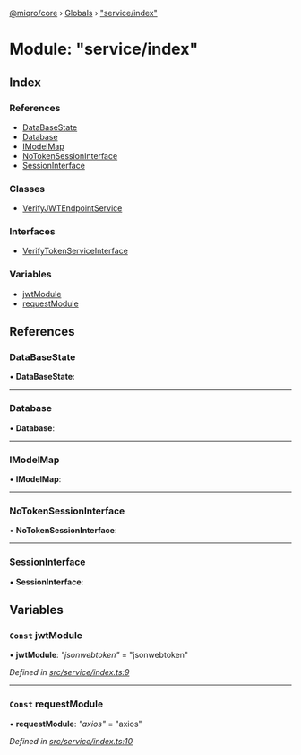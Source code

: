 [@miqro/core](../README.md) › [Globals](../globals.md) › ["service/index"](_service_index_.md)

# Module: "service/index"

## Index

### References

* [DataBaseState](_service_index_.md#databasestate)
* [Database](_service_index_.md#database)
* [IModelMap](_service_index_.md#imodelmap)
* [NoTokenSessionInterface](_service_index_.md#notokensessioninterface)
* [SessionInterface](_service_index_.md#sessioninterface)

### Classes

* [VerifyJWTEndpointService](../classes/_service_index_.verifyjwtendpointservice.md)

### Interfaces

* [VerifyTokenServiceInterface](../interfaces/_service_index_.verifytokenserviceinterface.md)

### Variables

* [jwtModule](_service_index_.md#const-jwtmodule)
* [requestModule](_service_index_.md#const-requestmodule)

## References

###  DataBaseState

• **DataBaseState**:

___

###  Database

• **Database**:

___

###  IModelMap

• **IModelMap**:

___

###  NoTokenSessionInterface

• **NoTokenSessionInterface**:

___

###  SessionInterface

• **SessionInterface**:

## Variables

### `Const` jwtModule

• **jwtModule**: *"jsonwebtoken"* = "jsonwebtoken"

*Defined in [src/service/index.ts:9](https://github.com/claukers/miqro-core/blob/543c996/src/service/index.ts#L9)*

___

### `Const` requestModule

• **requestModule**: *"axios"* = "axios"

*Defined in [src/service/index.ts:10](https://github.com/claukers/miqro-core/blob/543c996/src/service/index.ts#L10)*
